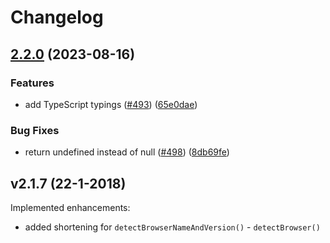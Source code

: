 # Changelog
## [2.2.0](https://github.com/pure-js/browser-detection/compare/v2.1.6...v2.2.0) (2023-08-16)


### Features

* add TypeScript typings ([#493](https://github.com/pure-js/browser-detection/issues/493)) ([65e0dae](https://github.com/pure-js/browser-detection/commit/65e0dae0d25503496dcfe4cf9182dbf4a3fb7ecf))


### Bug Fixes

* return undefined instead of null ([#498](https://github.com/pure-js/browser-detection/issues/498)) ([8db69fe](https://github.com/pure-js/browser-detection/commit/8db69fe3388b2dfe6055aca9fea8b3e394efc412))

## v2.1.7 (22-1-2018)
Implemented enhancements:
- added shortening for ```detectBrowserNameAndVersion()``` - ```detectBrowser()```
